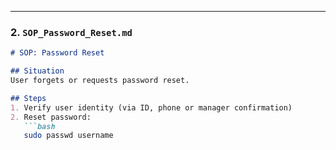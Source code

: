 
---

### 2. `SOP_Password_Reset.md`

```md
# SOP: Password Reset

## Situation
User forgets or requests password reset.

## Steps
1. Verify user identity (via ID, phone or manager confirmation)
2. Reset password:
   ```bash
   sudo passwd username
